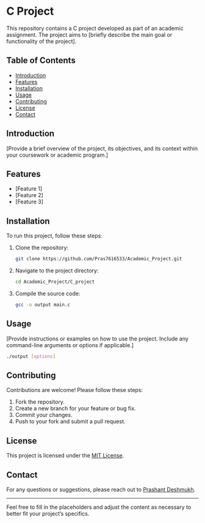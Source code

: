 # C Project

This repository contains a C project developed as part of an academic assignment. The project aims to [briefly describe the main goal or functionality of the project].

## Table of Contents

- [Introduction](#introduction)
- [Features](#features)
- [Installation](#installation)
- [Usage](#usage)
- [Contributing](#contributing)
- [License](#license)
- [Contact](#contact)

## Introduction

[Provide a brief overview of the project, its objectives, and its context within your coursework or academic program.]

## Features

- [Feature 1]
- [Feature 2]
- [Feature 3]

## Installation

To run this project, follow these steps:

1. Clone the repository:
   ```bash
   git clone https://github.com/Pras7616533/Academic_Project.git
   ```
2. Navigate to the project directory:
   ```bash
   cd Academic_Project/C_project
   ```
3. Compile the source code:
   ```bash
   gcc -o output main.c
   ```

## Usage

[Provide instructions or examples on how to use the project. Include any command-line arguments or options if applicable.]

```bash
./output [options]
```

## Contributing

Contributions are welcome! Please follow these steps:

1. Fork the repository.
2. Create a new branch for your feature or bug fix.
3. Commit your changes.
4. Push to your fork and submit a pull request.

## License

This project is licensed under the [MIT License](LICENSE).

## Contact

For any questions or suggestions, please reach out to [Prashant Deshmukh](mailto:your-email@example.com).

---

Feel free to fill in the placeholders and adjust the content as necessary to better fit your project’s specifics.

